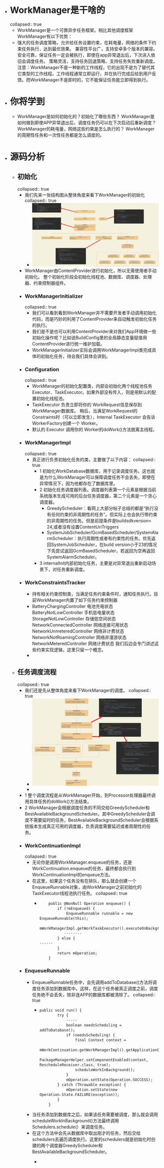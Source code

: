 - # WorkManager是干啥的
  collapsed:: true
	- WorkManager是一个可靠异步任务框架。相比其他调度框架WorkManager有以下优势：
	- 强大的任务调度策略，允许给任务设置约束，在耗电量，网络的条件下约束任务执行，达到最优效果。
	  兼容性平台广，支持安卓多个版本的兼容。
	  安全可靠，保证任务一定会被执行，即使在app异常退出后，下次进入依旧会调度任务。
	  策略灵活，支持任务回退策略、支持任务失败重新调度。
	  注意：WorkManager不是一种新的工作线程，它的出现不是为了替代其它类型的工作线程。工作线程通常立即运行，并在执行完成后给到用户反馈。而WorkManager不是即时的，它不能保证任务能立即得到执行。
- # 你将学到
	- WorkManager是如何初始化的？初始化了哪些东西？
	  WorkManager是如何做到即使APP异常退出后，调度任务仍可以在下次启动后重新调度？
	  WorkManager的耗电量，网络这些约束是怎么执行的？
	  WorkManager的周期性任务和一次性任务都是怎么调度的。
- # 源码分析
	- ## 初始化
	  collapsed:: true
		- 我们先来一张结构图从整体角度来看下WorkManager的初始化
		  collapsed:: true
			- ![image.png](../assets/image_1684427556910_0.png)
		- WorkManager由ContentProvider进行初始化，所以无需使用者手动初始化。
		  整个初始化阶段会初始化线程池、数据库、调度器、处理器、约束控制器组件。
		- ### WorkManagerInitializer
		  collapsed:: true
			- 我们可以看到看到WorkManager并不需要开发者手动调用初始化代码，而是巧妙的利用了ContentProvider来自动触发初始化任务的执行。
			- 我们是不是也可以利用ContentProvider来对我们App环境做一些初始化操作呢？比如说BuildConfig里的全局静态变量赋值用ContentProvider进行统一维护加载。
			- WorkManagerInitializer实际会调用WorkManagerImpl类完成具体的初始化任务，待会我们具体会讲到。
		- ### Configuration
		  collapsed:: true
			- WorkManager的初始化配置类，内部会初始化两个线程池任务Executor、TaskExecutor。如果外部没有传入，则是用默认的配置初始化线程池。
			- TaskExecutor 负责立即将你的 WorkRequest信息保存到WorkManager数据库。
			  稍后，当满足WorkRequest的Constraints时（可以立即发生），Internal TaskExecutor 会告诉 WorkerFactory创建一个 Worker。
			- 默认的 Executor 调用你的 Worker的doWork()方法脱离主线程。
		- ### WorkManagerImpl
		  collapsed:: true
			- 真正进行负责初始化任务的类，主要做了以下内容：
			  collapsed:: true
				- 1 初始化WorkDatabase数据库，用于记录调度任务。这也就是为什么WorkManager可以保障调度任务不会丢失，即使在异常情况下，因为他都存在了数据库里。
				- 2 初始化任务调度器列表。调度器列表第一个元素是根据当前系统版本生成可用的后台任务调度器，第二个元素是一个贪心调度器。
					- GreedyScheduler：看网上大部分帖子总结的都是“执行没有任何约束的非周期性的任务”。但实际上也会执行带约束的非周期性的任务。但是前提条件是buildsdkversion< 24,或者没有设置ContentUriTriggers
					- SystemJobScheduler/GcmBasedScheduler/SystemAlarmScheduler：执行周期性或者有约束性的任务。优先返回SystemJobScheduler，在build version小于23的情况下先尝试返回GcmBasedScheduler，若返回为空再返回SystemAlarmScheduler。
				- 3 internalInit内部初始化任务，主要是对异常退出重新启动场景下，对任务重新调度。
		- ### WorkConstraintsTracker
			- 持有相关约束控制类，当满足任务约束条件时，通知任务执行。目前WorkManager内置了如下任务约束控制器
			- BatteryChargingController 电池充电状态
			  BatteryNotLowController 手机低电量状态
			  StorageNotLowController 存储低空间状态
			  NetworkConnectedController 网络连接可用状态
			  NetworkUnmeteredController 网络非计费状态
			  NetworkNotRoamingController 网络非漫游状态
			  NetworkMeteredController 网络计费状态
			  我们后边会专门讲述这些约束实现逻辑，这里只留一个概念。
			-
	- ## 任务调度流程
	  collapsed:: true
		- 我们还是先从整体角度来看下WorkManager的调度。
		  collapsed:: true
			- ![image.png](../assets/image_1684427686254_0.png)
			-
		- 1 整个调度流程是从WorkManager开始，到Processor处理器最终调用具体任务的doWork()方法结束。
		- 2 WorkManager会根据调度任务的不同交给GreedyScheduler和BestAvailableBackgroundScheduler。其中GreedyScheduler会调度不需要延时的任务，BestAvailableBackgroundScheduler会根据系统版本生成真正可用的调度器，负责调度需要延迟或者周期性的任务。
		- ### WorkContinuationImpl
		  collapsed:: true
			- 无论你是调用WorkManager.enqueue的任务，还是WorkContinuation.enqueue的任务，最终都会执行到WorkContinuationImpl的enqueue方法。
			- 在这里，如果这个任务没有在排队，那么就会创建一个EnqueueRunnable对象，由WorkManager之前初始化的TaskExecutor线程池执行任务。
			  collapsed:: true
				- ```
				      public @NonNull Operation enqueue() {
				          if (!mEnqueued) {
				              EnqueueRunnable runnable = new EnqueueRunnable(this);        
				  	 mWorkManagerImpl.getWorkTaskExecutor().executeOnBackgroundThread(runnable);
				             ········
				          } else {
				  ······
				          }
				          return mOperation;
				      }
				  ```
		- ### EnqueueRunnable
			- EnqueueRunnable任务中，会先调用addToDatabase()方法将调度任务添加到数据库中。这样，在这个任务被真正调度之前，调度任务绝不会丢失，除非连APP的数据库都被清除了。
			  collapsed:: true
				- ```
				  public void run() {
				          try {
				              ·····
				              boolean needsScheduling = addToDatabase();
				              if (needsScheduling) {
				                  final Context context =
				                          mWorkContinuation.getWorkManagerImpl().getApplicationContext();
				                  PackageManagerHelper.setComponentEnabled(context, RescheduleReceiver.class, true);
				                  scheduleWorkInBackground();
				              }
				              mOperation.setState(Operation.SUCCESS);
				          } catch (Throwable exception) {
				              mOperation.setState(new Operation.State.FAILURE(exception));
				          }
				      }
				  ```
			- 当任务添加到数据库之后，如果该任务需要被调度，那么就会调用scheduleWorkInBackground()方法最终调用Schedulers.schedule(）来调度任务。
			- 在这个方法中会先从数据库中取出刚才的任务，然后交给schedulers去遍历调度执行。这里的schedulers就是初始化时创建的两个调度器GreedyScheduler和BestAvailableBackgroundScheduler。
				- ```
				  ```